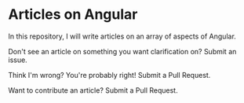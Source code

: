 Articles on Angular
================


In this repository, I will write articles on an array of aspects of Angular. 

Don't see an article on something you want clarification on? Submit an issue.

Think I'm wrong? You're probably right! Submit a Pull Request.

Want to contribute an article? Submit a Pull Request.
